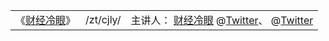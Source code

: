   <table> 
    <tr>
       <td>《<a href="https://www.youtube.com/channel/UCn9_KbNANeyYREePe8YA2DA?lang=zh-cn" title="@《财经冷眼》频道 (于2017年8月31日注册) | YouTube">财经冷眼</a>》</td>
        <td> /zt/cjly/ </td>
        <td>主讲人：
		<a href="https://www.caijinglengyan.com/" title="财经冷眼 – 专业财经节目">财经冷眼</a>
		@<a href="https://twitter.com/caijinglengyan?lang=zh-cn" title="推特 | 财经冷眼(@caijinglengyan)2016年10月 加入">Twitter</a>、
		@<a href="https://twitter.com/caijingxiang?lang=zh-cn" title="推特 | 财经真相(@caijingxiang)2014年11月 加入">Twitter</a></td>
    </tr> 
 </table> 
